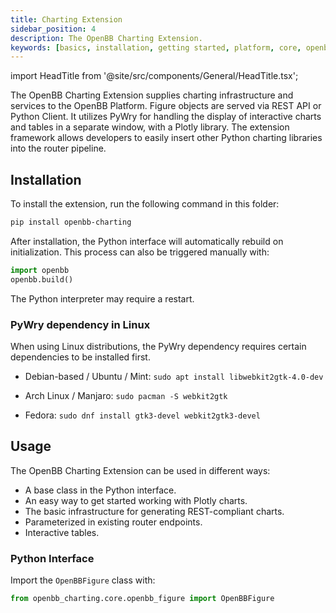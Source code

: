 ```yaml
---
title: Charting Extension
sidebar_position: 4
description: The OpenBB Charting Extension.
keywords: [basics, installation, getting started, platform, core, openbb, provider, extensions, architecture, api, Fast, rest, python, client]
---
```

import HeadTitle from '@site/src/components/General/HeadTitle.tsx';

<HeadTitle title="Charting Extension - Platform | OpenBB Docs" />

The OpenBB Charting Extension supplies charting infrastructure and services to the OpenBB Platform.  Figure objects are served via REST API or Python Client.  It utilizes PyWry for handling the display of interactive charts and tables in a separate window, with a Plotly library.  The extension framework allows developers to easily insert other Python charting libraries into the router pipeline.

## Installation

To install the extension, run the following command in this folder:

```bash
pip install openbb-charting
```

After installation, the Python interface will automatically rebuild on initialization.  This process can also be triggered manually with:

```python
import openbb
openbb.build()
```

The Python interpreter may require a restart.

### PyWry dependency in Linux

When using Linux distributions, the PyWry dependency requires certain dependencies to be installed first.

- Debian-based / Ubuntu / Mint:
`sudo apt install libwebkit2gtk-4.0-dev`

- Arch Linux / Manjaro:
`sudo pacman -S webkit2gtk`

- Fedora:
`sudo dnf install gtk3-devel webkit2gtk3-devel`

## Usage

The OpenBB Charting Extension can be used in different ways:

- A base class in the Python interface.
- An easy way to get started working with Plotly charts.
- The basic infrastructure for generating REST-compliant charts.
- Parameterized in existing router endpoints.
- Interactive tables.

### Python Interface

Import the `OpenBBFigure` class with:

```python
from openbb_charting.core.openbb_figure import OpenBBFigure
```

